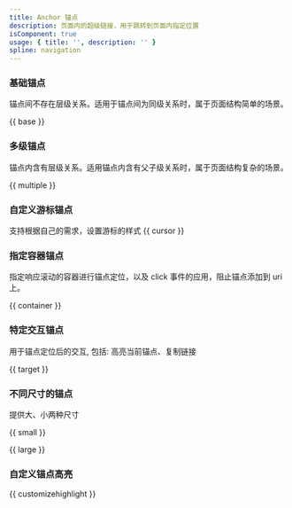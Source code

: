 ```yaml
---
title: Anchor 锚点
description: 页面内的超级链接，用于跳转到页面内指定位置
isComponent: true
usage: { title: '', description: '' }
spline: navigation
---
```


### 基础锚点
锚点间不存在层级关系。适用于锚点间为同级关系时，属于页面结构简单的场景。

{{ base }}

### 多级锚点
锚点内含有层级关系。适用锚点内含有父子级关系时，属于页面结构复杂的场景。

{{ multiple }}

### 自定义游标锚点
支持根据自己的需求，设置游标的样式
{{ cursor }}

### 指定容器锚点

指定响应滚动的容器进行锚点定位，以及 click 事件的应用，阻止锚点添加到 uri 上。

{{ container }}

### 特定交互锚点

用于锚点定位后的交互, 包括: 高亮当前锚点、复制链接

{{ target }}

### 不同尺寸的锚点

提供大、小两种尺寸

{{ small }}

{{ large }}

### 自定义锚点高亮

{{ customizehighlight }}